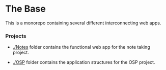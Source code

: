 # The Base

This is a monorepo containing several different interconnecting web apps.

### Projects

- [./Notes](Notes) folder contains the functional web app for the note taking project.

- [./OSP](OSP) folder contains the application structures for the OSP project.
